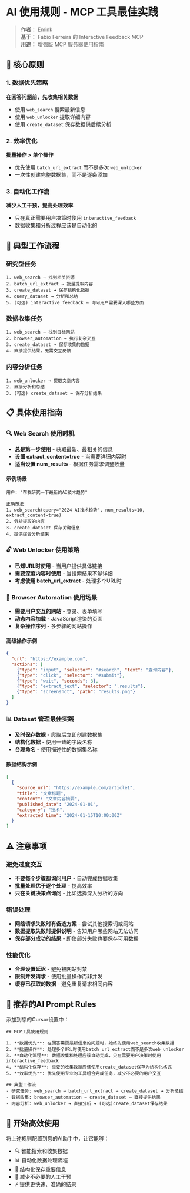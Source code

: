 # AI 使用规则 - MCP 工具最佳实践

> **作者：** Emink  
> **基于：** Fábio Ferreira 的 Interactive Feedback MCP  
> **用途：** 增强版 MCP 服务器使用指南

## 🎯 核心原则

### 1. 数据优先策略
**在回答问题前，先收集相关数据**
- 使用 `web_search` 搜索最新信息
- 使用 `web_unlocker` 提取详细内容
- 使用 `create_dataset` 保存数据供后续分析

### 2. 效率优化
**批量操作 > 单个操作**
- 优先使用 `batch_url_extract` 而不是多次 `web_unlocker`
- 一次性创建完整数据集，而不是逐条添加

### 3. 自动化工作流
**减少人工干预，提高处理效率**
- 只在真正需要用户决策时使用 `interactive_feedback`
- 数据收集和分析过程应该是自动化的

## 🔄 典型工作流程

### 研究型任务
```
1. web_search → 找到相关资源
2. batch_url_extract → 批量提取内容
3. create_dataset → 保存结构化数据
4. query_dataset → 分析和总结
5. (可选) interactive_feedback → 询问用户需要深入哪些方面
```

### 数据收集任务
```
1. web_search → 找到目标网站
2. browser_automation → 执行复杂交互
3. create_dataset → 保存收集的数据
4. 直接提供结果，无需交互反馈
```

### 内容分析任务
```
1. web_unlocker → 提取文章内容
2. 直接分析和总结
3. (可选) create_dataset → 保存分析结果
```

## 📋 具体使用指南

### 🔍 Web Search 使用时机
- **总是第一步使用** - 获取最新、最相关的信息
- **设置 extract_content=true** - 当需要详细内容时
- **适当设置 num_results** - 根据任务需求调整数量

#### 示例场景
```
用户: "帮我研究一下最新的AI技术趋势"

正确做法:
1. web_search(query="2024 AI技术趋势", num_results=10, extract_content=true)
2. 分析提取的内容
3. create_dataset 保存关键信息
4. 提供综合分析结果
```

### 🔓 Web Unlocker 使用策略
- **已知URL时使用** - 当用户提供具体链接
- **需要深度内容时使用** - 当搜索结果不够详细
- **考虑使用 batch_url_extract** - 处理多个URL时

### 🤖 Browser Automation 使用场景
- **需要用户交互的网站** - 登录、表单填写
- **动态内容加载** - JavaScript渲染的页面
- **复杂操作序列** - 多步骤的网站操作

#### 高级操作示例
```json
{
  "url": "https://example.com",
  "actions": [
    {"type": "input", "selector": "#search", "text": "查询内容"},
    {"type": "click", "selector": "#submit"},
    {"type": "wait", "seconds": 3},
    {"type": "extract_text", "selector": ".results"},
    {"type": "screenshot", "path": "results.png"}
  ]
}
```

### 📊 Dataset 管理最佳实践
- **及时保存数据** - 爬取后立即创建数据集
- **结构化数据** - 使用一致的字段名称
- **合理命名** - 使用描述性的数据集名称

#### 数据结构示例
```json
[
  {
    "source_url": "https://example.com/article1",
    "title": "文章标题",
    "content": "文章内容摘要",
    "published_date": "2024-01-01",
    "category": "技术",
    "extracted_time": "2024-01-15T10:00:00Z"
  }
]
```

## ⚠️ 注意事项

### 避免过度交互
- **不要每个步骤都询问用户** - 自动完成数据收集
- **批量处理优于逐个处理** - 提高效率
- **只在关键决策点询问** - 比如选择深入分析的方向

### 错误处理
- **网络请求失败时有备选方案** - 尝试其他搜索词或网站
- **数据提取失败时提供说明** - 告知用户哪些网站无法访问
- **保存部分成功的结果** - 即使部分失败也要保存可用数据

### 性能优化
- **合理设置延迟** - 避免被网站封禁
- **限制并发请求** - 使用批量操作而非并发
- **缓存已获取的数据** - 避免重复请求相同内容

## 🎯 推荐的AI Prompt Rules

添加到您的Cursor设置中：

```
## MCP工具使用规则

1. **数据优先**: 在回答需要最新信息的问题时，始终先使用web_search收集数据
2. **批量操作**: 处理多个URL时使用batch_url_extract而不是多次web_unlocker
3. **自动化流程**: 数据收集和处理应该自动完成，只在需要用户决策时使用interactive_feedback
4. **结构化保存**: 重要的收集数据应该使用create_dataset保存为结构化格式
5. **效率优先**: 优先使用专业的工具组合完成任务，减少不必要的用户交互

## 典型工作流
- 研究任务: web_search → batch_url_extract → create_dataset → 分析总结
- 数据收集: browser_automation → create_dataset → 直接提供结果
- 内容分析: web_unlocker → 直接分析 → (可选)create_dataset保存结果
```

## 🚀 开始高效使用

将上述规则配置到您的AI助手中，让它能够：
- 🔍 智能搜索和收集数据
- 📊 自动化数据处理流程
- 💾 结构化保存重要信息
- 🤖 减少不必要的人工干预
- ⚡ 提供更快速、准确的结果 